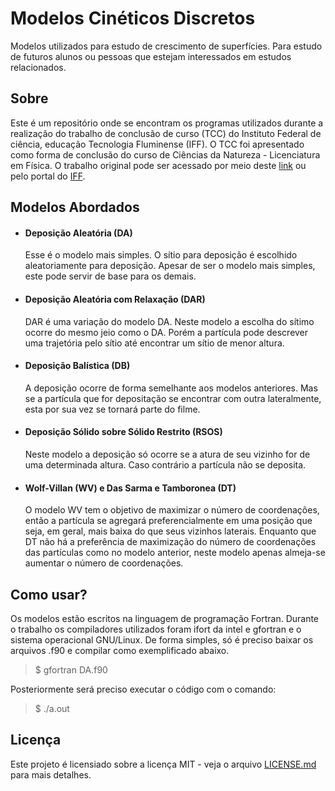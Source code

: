 # Modelos Cinéticos Discretos
Modelos utilizados para estudo de crescimento de superfícies. Para estudo de futuros alunos ou pessoas que estejam interessados em estudos relacionados.

## Sobre
Este é um repositório onde se encontram os programas utilizados durante a realização do trabalho de conclusão de curso (TCC) do Instituto Federal de ciência, educação Tecnologia Fluminense (IFF). O TCC foi apresentado como forma de conclusão do curso de Ciências da Natureza - Licenciatura em Física. O trabalho original pode ser acessado por meio deste [link](http://bd.centro.iff.edu.br/jspui/handle/123456789/1360) ou pelo portal do [IFF](http://portal1.iff.edu.br/nossos-campi/campos-centro).

## Modelos Abordados
- #### Deposição Aleatória (DA)
  Esse é o modelo mais simples. O sítio para deposição é escolhido aleatoriamente para deposição. Apesar de ser o modelo mais simples, este pode servir de base para os demais.

- #### Deposição Aleatória com Relaxação (DAR)
  DAR é uma variação do modelo DA. Neste modelo a escolha do sítimo ocorre do mesmo jeio como o DA. Porém a partícula pode descrever uma trajetória pelo sítio até encontrar um sítio de menor altura.

- #### Deposição Balística (DB)
  A deposição ocorre de forma semelhante aos modelos anteriores. Mas se a partícula que for depositação se encontrar com outra lateralmente, esta por sua vez se tornará parte do filme.

- #### Deposição Sólido sobre Sólido Restrito (RSOS)
  Neste modelo a deposição só ocorre se a atura de seu vizinho for de uma determinada altura. Caso contrário a partícula não se deposita.

- #### Wolf-Villan (WV) e Das Sarma e Tamboronea (DT)
  O modelo WV tem o objetivo de maximizar o número de coordenações, então a partícula se agregará preferencialmente em uma posição que seja, em geral, mais baixa do que seus vizinhos laterais. Enquanto que DT não há a preferência de maximização do número de coordenações das partículas como no modelo anterior, neste modelo apenas almeja-se aumentar o número de coordenações.

## Como usar?
Os modelos estão escritos na linguagem de programação Fortran. Durante o trabalho os compiladores utilizados foram ifort da intel e gfortran e o sistema operacional GNU/Linux. De forma simples, só é preciso baixar os arquivos .f90 e compilar como exemplificado abaixo.

> $ gfortran DA.f90

Posteriormente será preciso executar o código com o comando:

> $ ./a.out

## Licença
Este projeto é licensiado sobre a licença MIT - veja o arquivo [LICENSE.md](LICENSE.md) para mais detalhes.



























